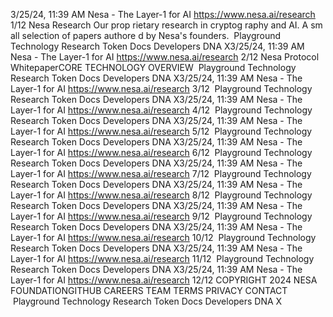 3/25/24, 11:39 AM Nesa - The Layer-1 for AI
https://www.nesa.ai/research 1/12
Nesa
Research
Our prop rietary research in cryptog raphy
and AI. A sm all selection of papers
authore d by Nesa's founders.
 Playground Technology Research Token Docs Developers DNA X3/25/24, 11:39 AM Nesa - The Layer-1 for AI
https://www.nesa.ai/research 2/12
Nesa Protocol WhitepaperCORE TECHNOLOGY OVERVIEW
 Playground Technology Research Token Docs Developers DNA X3/25/24, 11:39 AM Nesa - The Layer-1 for AI
https://www.nesa.ai/research 3/12
 Playground Technology Research Token Docs Developers DNA X3/25/24, 11:39 AM Nesa - The Layer-1 for AI
https://www.nesa.ai/research 4/12
 Playground Technology Research Token Docs Developers DNA X3/25/24, 11:39 AM Nesa - The Layer-1 for AI
https://www.nesa.ai/research 5/12
 Playground Technology Research Token Docs Developers DNA X3/25/24, 11:39 AM Nesa - The Layer-1 for AI
https://www.nesa.ai/research 6/12
 Playground Technology Research Token Docs Developers DNA X3/25/24, 11:39 AM Nesa - The Layer-1 for AI
https://www.nesa.ai/research 7/12
 Playground Technology Research Token Docs Developers DNA X3/25/24, 11:39 AM Nesa - The Layer-1 for AI
https://www.nesa.ai/research 8/12
 Playground Technology Research Token Docs Developers DNA X3/25/24, 11:39 AM Nesa - The Layer-1 for AI
https://www.nesa.ai/research 9/12
 Playground Technology Research Token Docs Developers DNA X3/25/24, 11:39 AM Nesa - The Layer-1 for AI
https://www.nesa.ai/research 10/12
 Playground Technology Research Token Docs Developers DNA X3/25/24, 11:39 AM Nesa - The Layer-1 for AI
https://www.nesa.ai/research 11/12
 Playground Technology Research Token Docs Developers DNA X3/25/24, 11:39 AM Nesa - The Layer-1 for AI
https://www.nesa.ai/research 12/12
COPYRIGHT 2024 NESA FOUNDATIONGITHUB CAREERS TEAM TERMS PRIVACY CONTACT
 Playground Technology Research Token Docs Developers DNA X